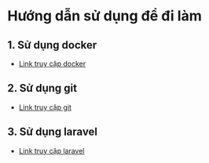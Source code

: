 # Hướng dẫn sử dụng để đi làm

## 1. Sử dụng docker

- [Link truy cập docker](https://github.com/unclecatvn/Docker/tree/main/Docker)

## 2. Sử dụng git

- [Link truy cập git](https://github.com/unclecatvn/Docker/tree/main/Git)

## 3. Sử dụng laravel

- [Link truy cập laravel](https://github.com/unclecatvn/HelpWork/tree/main/PHP)
